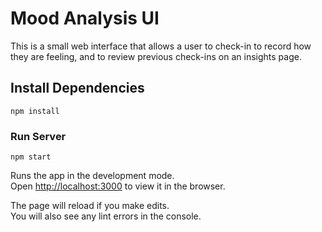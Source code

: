 # Mood Analysis UI
This is a small web interface that allows a user to check-in to record how they are feeling, and to review previous check-ins on an insights page.

## Install Dependencies 

```npm install```

### Run Server

`npm start`

Runs the app in the development mode.\
Open [http://localhost:3000](http://localhost:3000) to view it in the browser.

The page will reload if you make edits.\
You will also see any lint errors in the console.
